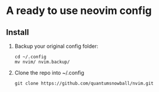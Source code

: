 # A ready to use neovim config

## Install

1. Backup your original config folder:
    ```
    cd ~/.config
    mv nvim/ nvim.backup/
    ```

2. Clone the repo into ~/.config

    ```
    git clone https://github.com/quantumsnowball/nvim.git
    ```
